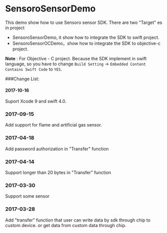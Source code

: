 # SensoroSensorDemo
This demo show how to use Sensoro sensor SDK. There are two "Target" es in project

* SensoroSensorDemo, it show how to integrate the SDK to swift project. 
* SensoroSensorOCDemo，show how to integrate the SDK to objective-c project. 

**Note** : For Objective - C project. Because the SDK implement in swift language, so you have to change `Build Setting` -> `Embedded Content Contains Swift Code` to `YES`.

###Change List:

#### 2017-10-16
Suport Xcode 9 and swift 4.0.

### 2017-09-15
Add support for flame and artificial gas sensor.

### 2017-04-18 
Add password authorization in "Transfer" function

### 2017-04-14
Support longer than 20 bytes in "Transfer" function

### 2017-03-30
Support some sensor

### 2017-03-28
Add "transfer" function that user can write data by sdk through chip to custom device. or get data from custom data through chip.
